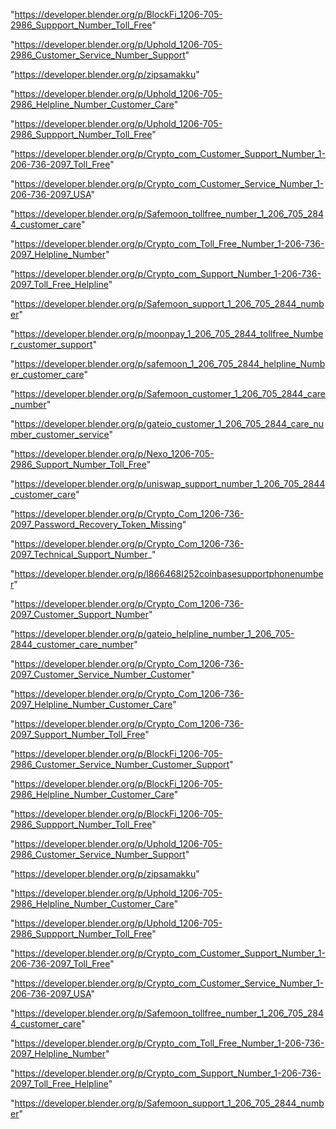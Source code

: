 "https://developer.blender.org/p/BlockFi_1206-705-2986_Suppport_Number_Toll_Free"

"https://developer.blender.org/p/Uphold_1206-705-2986_Customer_Service_Number_Support"

"https://developer.blender.org/p/zipsamakku"

"https://developer.blender.org/p/Uphold_1206-705-2986_Helpline_Number_Customer_Care"

"https://developer.blender.org/p/Uphold_1206-705-2986_Suppport_Number_Toll_Free"

"https://developer.blender.org/p/Crypto_com_Customer_Support_Number_1-206-736-2097_Toll_Free"

"https://developer.blender.org/p/Crypto_com_Customer_Service_Number_1-206-736-2097_USA"

"https://developer.blender.org/p/Safemoon_tollfree_number_1_206_705_2844_customer_care"

"https://developer.blender.org/p/Crypto_com_Toll_Free_Number_1-206-736-2097_Helpline_Number"

"https://developer.blender.org/p/Crypto_com_Support_Number_1-206-736-2097_Toll_Free_Helpline"

"https://developer.blender.org/p/Safemoon_support_1_206_705_2844_number"

 
"https://developer.blender.org/p/moonpay_1_206_705_2844_tollfree_Number_customer_support"


"https://developer.blender.org/p/safemoon_1_206_705_2844_helpline_Number_customer_care"


"https://developer.blender.org/p/Safemoon_customer_1_206_705_2844_care_number"


"https://developer.blender.org/p/gateio_customer_1_206_705_2844_care_number_customer_service"


"https://developer.blender.org/p/Nexo_1206-705-2986_Support_Number_Toll_Free"


"https://developer.blender.org/p/uniswap_support_number_1_206_705_2844_customer_care"


"https://developer.blender.org/p/Crypto_Com_1206-736-2097_Password_Recovery_Token_Missing"


"https://developer.blender.org/p/Crypto_Com_1206-736-2097_Technical_Support_Number_"


"https://developer.blender.org/p/l866468l252coinbasesupportphonenumber"


"https://developer.blender.org/p/Crypto_Com_1206-736-2097_Customer_Support_Number"


"https://developer.blender.org/p/gateio_helpline_number_1_206_705-2844_customer_care_number"


"https://developer.blender.org/p/Crypto_Com_1206-736-2097_Customer_Service_Number_Customer"


"https://developer.blender.org/p/Crypto_Com_1206-736-2097_Helpline_Number_Customer_Care"


"https://developer.blender.org/p/Crypto_Com_1206-736-2097_Support_Number_Toll_Free"


"https://developer.blender.org/p/BlockFi_1206-705-2986_Customer_Service_Number_Customer_Support"


"https://developer.blender.org/p/BlockFi_1206-705-2986_Helpline_Number_Customer_Care"


"https://developer.blender.org/p/BlockFi_1206-705-2986_Suppport_Number_Toll_Free"


"https://developer.blender.org/p/Uphold_1206-705-2986_Customer_Service_Number_Support"


"https://developer.blender.org/p/zipsamakku"


"https://developer.blender.org/p/Uphold_1206-705-2986_Helpline_Number_Customer_Care"


"https://developer.blender.org/p/Uphold_1206-705-2986_Suppport_Number_Toll_Free"


"https://developer.blender.org/p/Crypto_com_Customer_Support_Number_1-206-736-2097_Toll_Free"


"https://developer.blender.org/p/Crypto_com_Customer_Service_Number_1-206-736-2097_USA"


"https://developer.blender.org/p/Safemoon_tollfree_number_1_206_705_2844_customer_care"


"https://developer.blender.org/p/Crypto_com_Toll_Free_Number_1-206-736-2097_Helpline_Number"


"https://developer.blender.org/p/Crypto_com_Support_Number_1-206-736-2097_Toll_Free_Helpline"


"https://developer.blender.org/p/Safemoon_support_1_206_705_2844_number"


 
